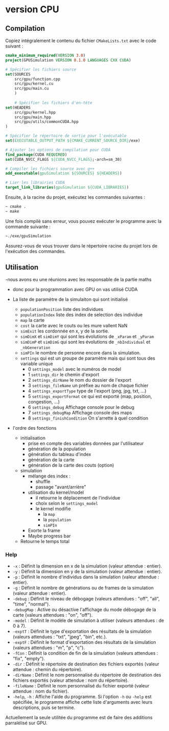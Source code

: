 # version CPU

## Compilation

Copiez intégralement le contenu du fichier `CMakeLists.txt` avec le code suivant :

```cmake
cmake_minimum_required(VERSION 3.0)
project(GPUSimulation VERSION 0.1.0 LANGUAGES CXX CUDA)

# Spécifier les fichiers source
set(SOURCES
    src/gpu/function.cpp
    src/gpu/kernel.cu
    src/gpu/main.cu
    )
    
    # Spécifier les fichiers d'en-tête
set(HEADERS
    src/gpu/kernel.hpp
    src/gpu/main.hpp
    src/gpu/utils/commonCUDA.hpp
)

# Spécifier le répertoire de sortie pour l'exécutable
set(EXECUTABLE_OUTPUT_PATH ${CMAKE_CURRENT_SOURCE_DIR}/exe)

# Ajouter les options de compilation pour CUDA
find_package(CUDA REQUIRED)
set(CUDA_NVCC_FLAGS ${CUDA_NVCC_FLAGS};-arch=sm_30)

# Compiler les fichiers source avec g++
add_executable(gpuSimulation ${SOURCES} ${HEADERS})

# Lier les librairies CUDA
target_link_libraries(gpuSimulation ${CUDA_LIBRARIES})
```

Ensuite, à la racine du projet, exécutez les commandes suivantes :

```bash
~ cmake .
~ make
```

Une fois compilé sans erreur, vous pouvez exécuter le programme avec la commande suivante :

```bash
~./exe/gpuSimulation
```

Assurez-vous de vous trouver dans le répertoire racine du projet lors de l'exécution des commandes.

## Utilisation

-nous avons eu une réunions avec les responsable de la partie maths

- donc pour la programmation avec GPU on vas utilisé CUDA
- La liste de paramètre de la simulaiton qui sont initialisé
  - `populationPosition` liste des individues
  - `populationIndex` liste des index de selection des individue
  - `map` la carte
  - `cost` la carte avec le couts ou les mure vallent NaN
  - `simExit` les cordonnée en x, y de la sortie.
  - `simDimX` et `simDimY` qui sont les évolutions de `_xParam` et `_yParam`
  - `simDimP` et `simDimG` qui sont les évolutions de `_nbIndividual` et `_nbGeneration`
  - `simPIn` le nombre de personne encore dans la simulation.
  - `settings` qui est un groupe de paramètre mais qui sont tous des variable unique
    - 0 `settings_model` avec le numéros de model
    - 1 `settings_dir` le chemin d'export
    - 2 `settings_dirName` le nom du dossier de l'export
    - 3 `settings_fileName` un préfixe au nom de chaque fichier
    - 4 `settings_exportType` type de l'export (png, jpg, txt, ...)
    - 5 `settings_exportFormat` ce qui est exporté (map, position, congestion, ...)
    - 6 `settings_debug` Affichage console pour le debug
    - 7 `settings_debugMap` Affichage console des maps
    - 8 `settings_finishCondition` On s'arrette à quel condition

- l'ordre des fonctions
  - initialisation
    - prise en compte des variables données par l'utilisateur
    - génération de la population
    - génération du tableau d'index
    - génération de la carte
    - génération de la carte des couts (option)
  - simulation
    - mélange des index :
      - shuffle
      - passage "avant/arrière"
    - utilisation du kernel/model
      - il retourne le déplacement de l'individue
      - choix selon le `settings_model`
      - le kernel modifie
        - la ``map``
        - la ``population``
        - ``simPIn``
    - Exorte la frame
    - Maybe progress bar
  - Retourne le temps total

### Help

- `-x` : Définit la dimension en x de la simulation (valeur attendue : entier).
- `-y` : Définit la dimension en y de la simulation (valeur attendue : entier).
- `-p` : Définit le nombre d'individus dans la simulation (valeur attendue : entier).
- `-g` : Définit le nombre de générations ou de frames de la simulation (valeur attendue : entier).
- `-debug` : Définit le niveau de débogage (valeurs attendues : "off", "all", "time", "normal").
- `-debugMap` : Active ou désactive l'affichage du mode débogage de la carte (valeurs attendues : "on", "off").
- `-model` : Définit le modèle de simulation à utiliser (valeurs attendues : de 0 à 7).
- `-exptT` : Définit le type d'exportation des résultats de la simulation (valeurs attendues : "txt", "jpeg", "bin", etc.).
- `-exptF` : Définit le format d'exportation des résultats de la simulation (valeurs attendues : "m", "p", "c").
- `-fCon` : Définit la condition de fin de la simulation (valeurs attendues : "fix", "empty").
- `-dir` : Définit le répertoire de destination des fichiers exportés (valeur attendue : chemin du répertoire).
- `-dirName` : Définit le nom personnalisé du répertoire de destination des fichiers exportés (valeur attendue : nom du répertoire).
- `-fileName` : Définit le nom personnalisé du fichier exporté (valeur attendue : nom du fichier).
- `-help`, `-h` : Affiche l'aide du programme.
Si l'option `-h` ou `-help` est spécifiée, le programme affiche cette liste d'arguments avec leurs descriptions, puis se termine.

Actuellement la seule utilitée du programme est de faire des additions parralélisé sur GPU.
